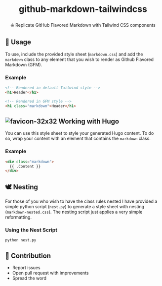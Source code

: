 <h1 align="center">github-markdown-tailwindcss</h1>

<p align="center">
⛵ Replicate GitHub Flavored Markdown with Tailwind CSS components
</p>

## 🔩 Usage

To use, include the provided style sheet (`markdown.css`) and add the `markdown`
class to any element that you wish to render as Github Flavored Markdown (GFM).

### Example

```html
<!-- Rendered in default Tailwind style -->
<h1>Header</h1>

<!-- Rendered in GFM style -->
<h1 class="markdown">Header</h1>
```
## ![favicon-32x32](https://user-images.githubusercontent.com/20260845/62817975-cd02ea00-bb0d-11e9-9553-077e509cf3f5.png)&nbsp;Working with Hugo

You can use this style sheet to style your generated Hugo content. To do so,
wrap your content with an element that contains the `markdown` class.

### Example

```html
<div class="markdown">
  {{ .Content }}
</div>
```

## 🕊️ Nesting

For those of you who wish to have the class rules nested I have provided a
simple python script (`nest.py`) to generate a style sheet with nesting
(`markdown-nested.css`). The nesting script just applies a very simple
reformatting.

### Using the Nest Script

```bash
python nest.py
```

## 👬 Contribution

- Report issues
- Open pull request with improvements
- Spread the word
